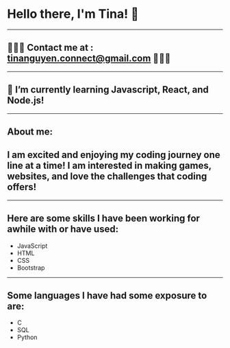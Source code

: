 # Hello there, I'm Tina! 👋
---
##  👩🏻‍💼 Contact me at : tinanguyen.connect@gmail.com 👩🏻‍💼
---
## 🌱 I’m currently learning Javascript, React, and Node.js!
---
## About me:
## I am excited and enjoying my coding journey one line at a time! I am interested in making games, websites, and love the challenges that coding offers!
---
## Here are some skills I have been working for awhile with or have used:
* JavaScript
* HTML
* CSS
* Bootstrap
---
## Some languages I have had some exposure to are:
* C
* SQL
* Python
<!--
**twentyfive21/twentyfive21** is a ✨ _special_ ✨ repository because its `README.md` (this file) appears on your GitHub profile.

Here are some ideas to get you started:

- 🔭 I’m currently working on ...
- 🌱 I’m currently learning ...
- 👯 I’m looking to collaborate on ...
- 🤔 I’m looking for help with ...
- 💬 Ask me about ...
- 📫 How to reach me: ...
- 😄 Pronouns: ...
- ⚡ Fun fact: ...
-->


